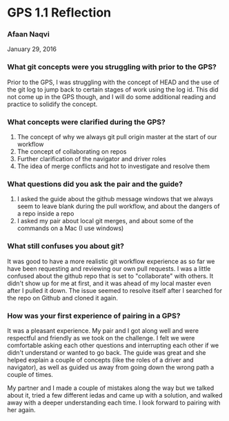 # GPS 1.1 Reflection
### Afaan Naqvi
January 29, 2016

### What git concepts were you struggling with prior to the GPS?
Prior to the GPS, I was struggling with the concept of HEAD and the use of the git log to jump back to certain stages of work using the log id. This did not come up in the GPS though, and I will do some additional reading and practice to solidify the concept.

### What concepts were clarified during the GPS?
1. The concept of why we always git pull origin master at the start of our workflow
2. The concept of collaborating on repos
3. Further clarification of the navigator and driver roles
4. The idea of merge conflicts and hot to investigate and resolve them

### What questions did you ask the pair and the guide?
1. I asked the guide about the github message windows that we always seem to leave blank during the pull workflow, and about the dangers of a repo inside a repo
2. I asked my pair about local git merges, and about some of the commands on a Mac (I use windows) 

### What still confuses you about git?
It was good to have a more realistic git workflow experience as so far we have been requesting and reviewing our own pull requests. I was a little confused about the github repo that is set to "collaborate" with others. It didn't show up for me at first, and it was ahead of my local master even after I pulled it down. The issue seemed to resolve itself after I searched for the repo on Github and cloned it again.

### How was your first experience of pairing in a GPS?
It was a pleasant experience. My pair and I got along well and were respectful and friendly as we took on the challenge. I felt we were comfortable asking each other questions and interrupting each other if we didn't understand or wanted to go back. The guide was great and she helped explain a couple of concepts (like the roles of a driver and navigator), as well as guided us away from going down the wrong path a couple of times.

My partner and I made a couple of mistakes along the way but we talked about it, tried a few different iedas and came up with a solution, and walked away with a deeper understanding each time. I look forward to pairing with her again. 